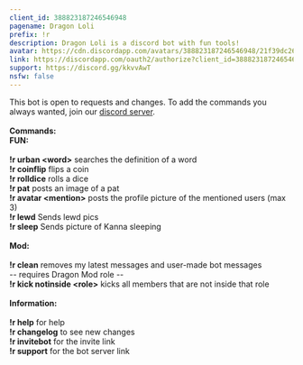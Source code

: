 ```yaml
---
client_id: 388823187246546948
pagename: Dragon Loli
prefix: !r
description: Dragon Loli is a discord bot with fun tools!
avatar: https://cdn.discordapp.com/avatars/388823187246546948/21f39dc26efe466ce4b751839c017289.png
link: https://discordapp.com/oauth2/authorize?client_id=388823187246546948&scope=bot&permissions=8
support: https://discord.gg/kkvvAwT
nsfw: false
---
```


This bot is open to requests and changes. To add the commands you always wanted, join our <a href="https://discord.gg/zGAFbU9">discord server</a>.<br>
<br>
<b>Commands:</b>
<br>
<b>FUN:</b><br>
<br>
<b>!r urban &lt;word></b> searches the definition of a word<br>
<b>!r coinflip</b> flips a coin<br>
<b>!r rolldice</b> rolls a dice<br>
<b>!r pat</b> posts an image of a pat<br>
<b>!r avatar &lt;mention></b> posts the profile picture of the mentioned users (max 3)<br>
<b>!r lewd</b> Sends lewd pics<br>
<b>!r sleep</b> Sends picture of Kanna sleeping<br>
<br>
<b>Mod:</b><br>
<br>
<b>!r clean</b> removes my latest messages and user-made bot messages<br>
-- requires Dragon Mod role --<br>
<b>!r kick notinside &lt;role></b> kicks all members that are not inside that role<br>
<br>
<b>Information:</b><br>
<br>
<b>!r help</b> for help<br>
<b>!r changelog</b> to see new changes<br>
<b>!r invitebot</b> for the invite link<br>
<b>!r support</b> for the bot server link<br>
